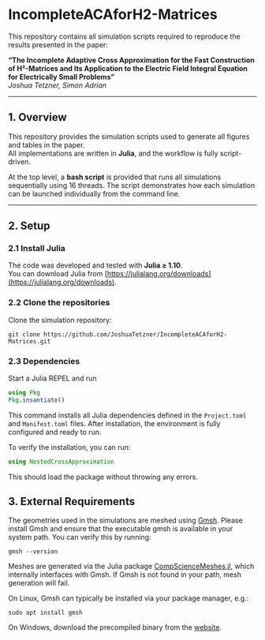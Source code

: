 # IncompleteACAforH2-Matrices

This repository contains all simulation scripts required to reproduce the results presented in the paper:  

**“The Incomplete Adaptive Cross Approximation for the Fast Construction of H²-Matrices and Its Application to the Electric Field Integral Equation for Electrically Small Problems”**  
*Joshua Tetzner, Simon Adrian*  

---

## 1. Overview

This repository provides the simulation scripts used to generate all figures and tables in the paper.  
All implementations are written in **Julia**, and the workflow is fully script-driven.  

At the top level, a **bash script** is provided that runs all simulations sequentially using 16 threads. The script demonstrates how each simulation can be launched individually from the command line.

---

## 2. Setup

### 2.1 Install Julia
The code was developed and tested with **Julia ≥ 1.10**.  
You can download Julia from [https://julialang.org/downloads](https://julialang.org/downloads).

### 2.2 Clone the repositories
Clone the simulation repository:
```
git clone https://github.com/JoshuaTetzner/IncompleteACAforH2-Matrices.git
```
### 2.3 Dependencies
Start a Julia REPEL and run
```julia
using Pkg
Pkg.insantiate()
```
This command installs all Julia dependencies defined in the `Project.toml` and `Manifest.toml` files.
After installation, the environment is fully configured and ready to run.

To verify the installation, you can run:
```julia
using NestedCrossApproximation
```
This should load the package without throwing any errors.

## 3. External Requirements
The geometries used in the simulations are meshed using [Gmsh](https://gmsh.info/).
Please install Gmsh and ensure that the executable gmsh is available in your system path.
You can verify this by running:
```
gmsh --version
```
Meshes are generated via the Julia package [CompScienceMeshes.jl](https://github.com/krcools/CompScienceMeshes.jl), which internally interfaces with Gmsh.
If Gmsh is not found in your path, mesh generation will fail.

On Linux, Gmsh can typically be installed via your package manager, e.g.:
```
sudo apt install gmsh
```
On Windows, download the precompiled binary from the [website](https://gmsh.info/#Download). 
